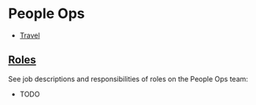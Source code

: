 # People Ops

- [Travel](travel.md)

## [Roles](roles.md)

See job descriptions and responsibilities of roles on the People Ops team:

- TODO
